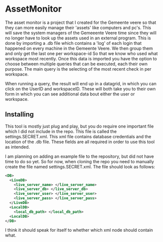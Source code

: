 # AssetMonitor
The asset monitor is a project that I created for the Gemeente veere so that they can more easily manage their 'assets' like computers and pc's. 
This will save the system managers of the Gemeeente Veere time since they will no longer have to look up the assets used in an external program. 
This is done by importing a .db file which contains a 'log' of each login that happened on every machine in the Gemeente Veere. We then group them and only get the last one per workspace-id
So that we know who used what workspace most recently. Once this data is imported you have the option to choose between multiple queries that can be executed, each their own purpose.
The main query is the selecting of the most recent check in per workspace. 

When running a query, the result will end up in a datagrid, in which you can click on the UserID and workspaceID. These will both take you to their own form in which you can see additional data bout either the user or workspace.



## Installing
This tool is mostly just plug and play, but you do require one important file which I did not include in the repo. This file is called the settings.SECRET.xml. This xml file contains database credentials and the location of the .db file. 
These fields are all required in order to use this tool as intended.

I am planning on adding an example file to the repository, but did not have time to do so yet. So for now, when cloning the repo you need to manually create the file named settings.SECRET.xml. The file should look as follows:
```xml
<DB>
  <LiveDB>
    <live_server_name> </live_server_name>
    <live_server_db> </live_server_db>
    <live_server_user> </live_server_user>
    <live_server_pass> </live_server_pass>
  </LiveDB>
  <LocalDB>
    <local_db_path> </local_db_path>
  <LocalDB>
</DB>
```
I think it should speak for itself to whether which xml node should contain what.

